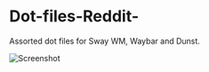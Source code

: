 # Dot-files-Reddit-
Assorted dot files for Sway WM, Waybar and Dunst.

![Screenshot](https://i.redd.it/r8nux1wz8ap91.png)
